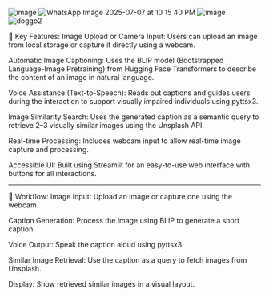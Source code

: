 ![image](https://github.com/user-attachments/assets/616272d3-1728-4ec2-96b6-48a128d16e1c) 
![WhatsApp Image 2025-07-07 at 10 15 40 PM](https://github.com/user-attachments/assets/efd866d0-3d1a-450f-a591-b7a9cc8e18c3) 
![image](https://github.com/user-attachments/assets/a797dce7-9dc0-41ac-ace9-d16608fcfed2)
![doggo2](https://github.com/user-attachments/assets/b8c214d3-f6d5-44d6-8ff4-f780177f32e0)


🧠 Key Features:
Image Upload or Camera Input: Users can upload an image from local storage or capture it directly using a webcam.

Automatic Image Captioning: Uses the BLIP model (Bootstrapped Language-Image Pretraining) from Hugging Face Transformers to describe the content of an image in natural language.

Voice Assistance (Text-to-Speech): Reads out captions and guides users during the interaction to support visually impaired individuals using pyttsx3.

Image Similarity Search: Uses the generated caption as a semantic query to retrieve 2–3 visually similar images using the Unsplash API.

Real-time Processing: Includes webcam input to allow real-time image capture and processing.

Accessible UI: Built using Streamlit for an easy-to-use web interface with buttons for all interactions.

---------------------------------------------------------------------------------------------------------------------------------------------------------------------------------

🔄 Workflow:
Image Input: Upload an image or capture one using the webcam.

Caption Generation: Process the image using BLIP to generate a short caption.

Voice Output: Speak the caption aloud using pyttsx3.

Similar Image Retrieval: Use the caption as a query to fetch images from Unsplash.

Display: Show retrieved similar images in a visual layout.

